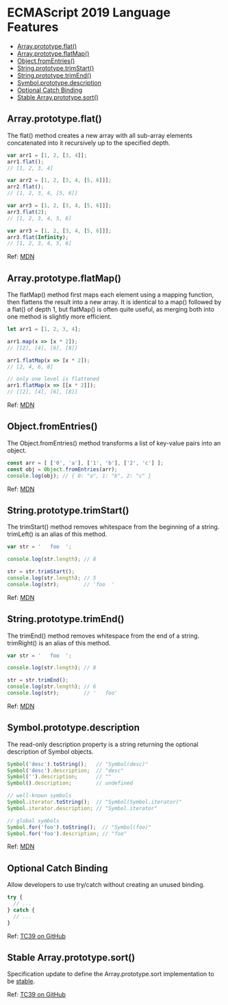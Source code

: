 # ECMAScript 2019 Language Features

* [Array.prototype.flat()](#arrayprototypeflat)
* [Array.prototype.flatMap()](#arrayprototypeflatmap)
* [Object.fromEntries()](#objectfromentries)
* [String.prototype.trimStart()](#stringprototypetrimstart)
* [String.prototype.trimEnd()](#stringprototypetrimend)
* [Symbol.prototype.description](#symbolprototypedescription)
* [Optional Catch Binding](#optional-catch-binding)
* [Stable Array.prototype.sort()](#stable-arrayprototypesort)

## Array.prototype.flat()

The flat() method creates a new array with all sub-array elements concatenated into it recursively up to the specified depth.

```js
var arr1 = [1, 2, [3, 4]];
arr1.flat(); 
// [1, 2, 3, 4]

var arr2 = [1, 2, [3, 4, [5, 6]]];
arr2.flat();
// [1, 2, 3, 4, [5, 6]]

var arr3 = [1, 2, [3, 4, [5, 6]]];
arr3.flat(2);
// [1, 2, 3, 4, 5, 6]

var arr3 = [1, 2, [3, 4, [5, 6]]];
arr3.flat(Infinity);
// [1, 2, 3, 4, 5, 6]
```

Ref: [MDN](https://developer.mozilla.org/en-US/docs/Web/JavaScript/Reference/Global_Objects/Array/flat)

## Array.prototype.flatMap()

The flatMap() method first maps each element using a mapping function, then flattens the result into a new array. It is identical to a map() followed by a flat() of depth 1, but flatMap() is often quite useful, as merging both into one method is slightly more efficient.

```js
let arr1 = [1, 2, 3, 4];

arr1.map(x => [x * 2]); 
// [[2], [4], [6], [8]]

arr1.flatMap(x => [x * 2]);
// [2, 4, 6, 8]

// only one level is flattened
arr1.flatMap(x => [[x * 2]]);
// [[2], [4], [6], [8]]
```

Ref: [MDN](https://developer.mozilla.org/en-US/docs/Web/JavaScript/Reference/Global_Objects/Array/flatMap)

## Object.fromEntries()

The Object.fromEntries() method transforms a list of key-value pairs into an object.

```js
const arr = [ ['0', 'a'], ['1', 'b'], ['2', 'c'] ];
const obj = Object.fromEntries(arr);
console.log(obj); // { 0: "a", 1: "b", 2: "c" }
```

Ref: [MDN](https://developer.mozilla.org/en-US/docs/Web/JavaScript/Reference/Global_Objects/Object/fromEntries)

## String.prototype.trimStart()

The trimStart() method removes whitespace from the beginning of a string. trimLeft() is an alias of this method.

```js
var str = '   foo  ';

console.log(str.length); // 8

str = str.trimStart();
console.log(str.length); // 5
console.log(str);        // 'foo  '
```

Ref: [MDN](https://developer.mozilla.org/en-US/docs/Web/JavaScript/Reference/Global_Objects/String/trimStart)

## String.prototype.trimEnd()

The trimEnd() method removes whitespace from the end of a string. trimRight() is an alias of this method.

```js
var str = '   foo  ';

console.log(str.length); // 8

str = str.trimEnd();
console.log(str.length); // 6
console.log(str);        // '   foo'
```

Ref: [MDN](https://developer.mozilla.org/en-US/docs/Web/JavaScript/Reference/Global_Objects/String/trimEnd)

## Symbol.prototype.description

The read-only description property is a string returning the optional description of Symbol objects.

```js
Symbol('desc').toString();   // "Symbol(desc)"
Symbol('desc').description;  // "desc"
Symbol('').description;      // ""
Symbol().description;        // undefined

// well-known symbols
Symbol.iterator.toString();  // "Symbol(Symbol.iterator)"
Symbol.iterator.description; // "Symbol.iterator"

// global symbols
Symbol.for('foo').toString();  // "Symbol(foo)"
Symbol.for('foo').description; // "foo"
```

Ref: [MDN](https://developer.mozilla.org/en-US/docs/Web/JavaScript/Reference/Global_Objects/Symbol/description)

## Optional Catch Binding

Allow developers to use try/catch without creating an unused binding.

```js
try {
  // ...
} catch {
  // ...
}
```

Ref: [TC39 on GitHub](https://github.com/tc39/proposal-optional-catch-binding)

## Stable Array.prototype.sort()

Specification update to define the Array.prototype.sort implementation to be [stable](https://stackoverflow.com/questions/1517793/what-is-stability-in-sorting-algorithms-and-why-is-it-important).

Ref: [TC39 on GitHub](https://github.com/tc39/ecma262/pull/1340)



